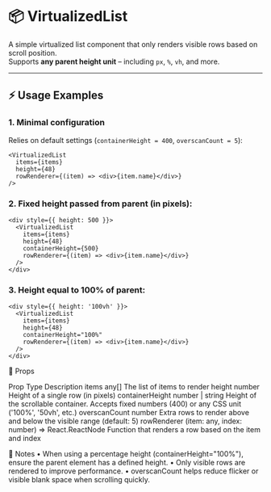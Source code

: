 # 📦 VirtualizedList

A simple virtualized list component that only renders visible rows based on scroll position.  
Supports **any parent height unit** – including `px`, `%`, `vh`, and more.

---

## ⚡ Usage Examples

### 1. Minimal configuration  
Relies on default settings (`containerHeight = 400`, `overscanCount = 5`):
```tsx
<VirtualizedList
  items={items}
  height={48}
  rowRenderer={(item) => <div>{item.name}</div>}
/>
```

### 2. Fixed height passed from parent (in pixels):
```tsx
<div style={{ height: 500 }}>
  <VirtualizedList
    items={items}
    height={48}
    containerHeight={500}
    rowRenderer={(item) => <div>{item.name}</div>}
  />
</div>
```


### 3. Height equal to 100% of parent:
```tsx
<div style={{ height: '100vh' }}>
  <VirtualizedList
    items={items}
    height={48}
    containerHeight="100%"
    rowRenderer={(item) => <div>{item.name}</div>}
  />
</div>
```



🧾 Props

Prop	Type	Description
items	any[]	The list of items to render
height	number	Height of a single row (in pixels)
containerHeight	number | string	Height of the scrollable container. Accepts fixed numbers (400) or any CSS unit ('100%', '50vh', etc.)
overscanCount	number	Extra rows to render above and below the visible range (default: 5)
rowRenderer	(item: any, index: number) => React.ReactNode	Function that renders a row based on the item and index



🧠 Notes
	•	When using a percentage height (containerHeight="100%"), ensure the parent element has a defined height.
	•	Only visible rows are rendered to improve performance.
	•	overscanCount helps reduce flicker or visible blank space when scrolling quickly.

